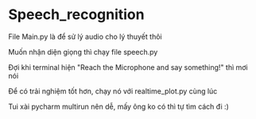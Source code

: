 # Speech_recognition

File Main.py là để sử lý audio cho lý thuyết thôi

Muốn nhận diện giọng thì chạy file speech.py

Đợi khi terminal hiện "Reach the Microphone and say something!" thì mơi nói

Để có trải nghiệm tốt hơn, chạy nó với realtime_plot.py cùng lúc

Tui xài pycharm multirun nên dễ, mấy ông ko có thì tự tìm cách đi :)
